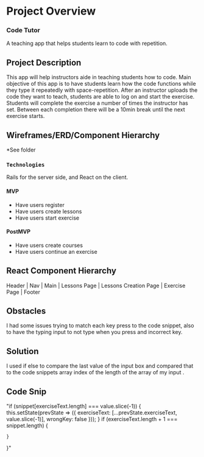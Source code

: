 # Project Overview

### Code Tutor

A teaching app that helps students learn to code with repetition.

## Project Description

This app will help instructors aide in teaching students how to code. Main objective of this app is to have students learn how the code functions while they type it repeatedly with space-repetition. After an instructor uploads the code they want to teach, students are able to log on and start the exercise. Students will complete the exercise a number of times the instructor has set. Between each completion there will be a 10min break until the next exercise starts. 

## Wireframes/ERD/Component Hierarchy

*See folder

### `Technologies`
Rails for the server side, and React on the client.

#### MVP

- Have users register
- Have users create lessons
- Have users start exercise

#### PostMVP 

- Have users create courses
- Have users continue an exercise

## React Component Hierarchy

Header | Nav  | Main | Lessons Page | Lessons Creation Page | Exercise Page | Footer

## Obstacles

I had some issues trying to match each key press to the code snippet, also to have the typing input to not type when you press and incorrect key. 

## Solution

I used if else to compare the last value of the input box and compared that to the code snippets array index of the length of the array of my input .

## Code Snip
 
"if (snippet[exerciseText.length] === value.slice(-1)) {
      this.setState(prevState => ({
        exerciseText: [...prevState.exerciseText, value.slice(-1)],
        wrongKey: false
      }));
    } 
    if (exerciseText.length + 1 === snippet.length) {
    
    }
  }"